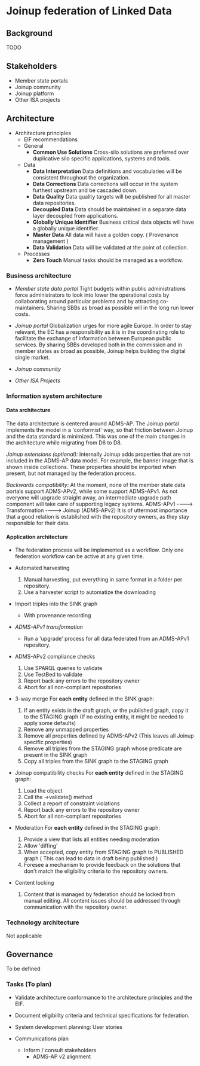 #  Joinup federation of Linked Data
## Background
TODO
## Stakeholders
- Member state portals
- Joinup community
- Joinup platform
- Other ISA projects

## Architecture
* Architecture principles
    * EIF recommendations
    * General
        * __Common Use Solutions__
        Cross-silo solutions are preferred over duplicative silo specific applications, systems and tools.
    * Data
        * __Data Interpretation__
          Data definitions and vocabularies will be consistent throughout the organization.
        * __Data Corrections__
         Data corrections will occur in the system furthest upstream and be cascaded down.
        * __Data Quality__
          Data quality targets will be published for all master data repositories.
        * __Decoupled Data__
         Data should be maintained in a separate data layer decoupled from applications.
        * __Globally Unique Identifier__
         Business critical data objects will have a globally unique identifier.
        * __Master Data__
        All data will have a golden copy.
        ( Provenance management )
        * __Data Validation__
        Data will be validated at the point of collection.
    * Processes
        * __Zero Touch__
          Manual tasks should be managed as a workflow.
### Business architecture

* _Member state data portal_
Tight budgets within public administrations force administrators to look into lower the operational costs by collaborating around particular problems and by attracting co-maintainers.
Sharing SBBs as broad as possible will in the long run lower costs.

* _Joinup portal_
Globalization urges for more agile Europe. In order to stay relevant, the EC has a responsibility as it is in the coordinating role to facilitate the exchange of information between European public services.
By sharing SBBs developed both in the commission and in member states as broad as possible, Joinup helps building the digital single market.

* _Joinup community_

* _Other ISA Projects_

### Information system architecture
#### Data architecture
The data architecture is centered around ADMS-AP.
The Joinup portal implements the model in a 'conformist' way, so that friction between Joinup and the data standard is minimized.
This was one of the main changes in the architecture while migrating from D6 to D8.

_Joinup extensions (optional):_
Internally Joinup adds properties that are not included in the ADMS-AP data model. For example, the banner image that is shown inside collections.
These properties should be imported when present, but not managed by the federation process.

_Backwards compatibility:_
At the moment, none of the member state data portals support ADMS-APv2, while some support ADMS-APv1.
As not everyone will upgrade straight away, an intermediate upgrade path component will take care of supporting legacy systems.
ADMS-APv1  ----> Transformation ----> Joinup (ADMS-APv2)
It is of uttermost importance that a good relation is established with the repository owners, as they stay responsible for their data.


#### Application architecture
* The federation process will be implemented as a workflow. Only one federation workflow can be active at any given time.
* Automated harvesting
    1. Manual harvesting, put everything in same format in a folder per repository.
    2. Use a harvester script to automatize the downloading
* Import triples into the SINK graph
    * With provenance recording

* _ADMS-APv1 transformation_
    * Run a 'upgrade' process for all data federated from an ADMS-APv1 repository.
* ADMS-APv2 compliance checks
    1. Use SPARQL queries to validate
    2. Use TestBed to validate
    3. Report back any errors to the repository owner
    4. Abort for all non-compliant repositories
* 3-way merge
    For __each entity__ defined in the SINK graph:
    1. If an entity exists in the draft graph, or the published graph, copy it to the STAGING graph
      (If no existing entity, it might be needed to apply some defaults)
    2. Remove any unmapped properties
    3. Remove all properties defined by ADMS-APv2
        (This leaves all Joinup specific properties)
    4. Remove all triples from the STAGING graph whose predicate are present in the SINK graph
    5. Copy all triples from the SINK graph to the STAGING graph

* Joinup compatibility checks
    For __each entity__ defined in the STAGING graph:
    1. Load the object
    2. Call the ->validate() method
    3. Collect a report of constraint violations
    4. Report back any errors to the repository owner
    5. Abort for all non-compliant repositories
* Moderation
    For __each entity__ defined in the STAGING graph:
    1. Provide a view that lists all entities needing moderation
    2. Allow 'diffing'
    3. When accepted, copy entity from STAGING graph to PUBLISHED graph
       ( This can lead to data in draft being published )
    4. Foresee a mechanism to provide feedback on the solutions that don't match the eligibility criteria to the repository owners.

* Content locking
    1. Content that is managed by federation should be locked from manual editing. All content issues should be addressed through communication with the repository owner.
### Technology architecture
Not applicable
## Governance
To be defined

### Tasks (To plan)
* Validate architecture conformance to the architecture principles and the EIF.

* Document eligibility criteria and technical specifications for federation.

* System development planning: User stories

* Communications plan
    * Inform / consult stakeholders
        * ADMS-AP v2 alignment

